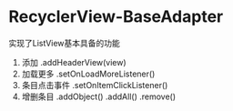 # RecyclerView-BaseAdapter
实现了ListView基本具备的功能
1. 添加
.addHeaderView(view)
2. 加载更多
.setOnLoadMoreListener()
3. 条目点击事件
.setOnItemClickListener()
4. 增删条目
.addObject()
.addAll()
.remove()

